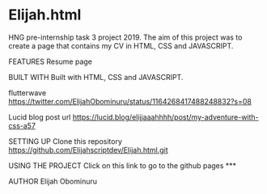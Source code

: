 # Elijah.html
HNG pre-internship task 3 project 2019.
The aim of this project was to create a page that contains my CV in  HTML, CSS and JAVASCRIPT.

FEATURES
Resume page

BUILT WITH
Built with HTML, CSS and JAVASCRIPT.

flutterwave https://twitter.com/ElijahObominuru/status/1164268417488248832?s=08

Lucid blog post url https://lucid.blog/elijjaaahhhh/post/my-adventure-with-css-a57

SETTING UP
Clone this repository https://github.com/Elijahscriptdev/Elijah.html.git

USING THE PROJECT
Click on this link to go to the github pages ***

AUTHOR
Elijah Obominuru
